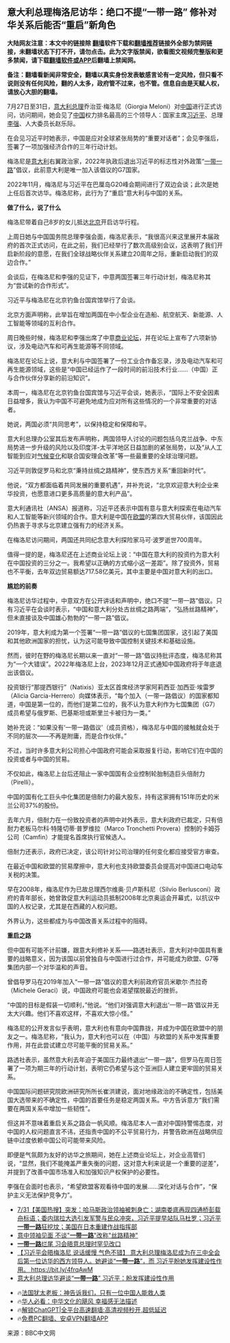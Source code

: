  <!-- 面包屑导航 --> <h2>意大利总理梅洛尼访华：绝口不提“一带一路” 修补对华关系后能否“重启”新角色</h2> <p class="notice"><b>大陆网友注意：本文中的链接除 <a href="https://github.com/bannedbook/fanqiang" >翻墙</a>软件下载和<a href="https://github.com/killgcd/justmysocks/blob/master/README.md">翻墙推荐</a>链接外全部为禁网链接，未翻墙状态下打不开，请勿点击。此为文字版禁闻，欲看图文视频完整版和更多禁闻，请下载<a href="https://github.com/bannedbook/fanqiang">翻墙软件或APP</a>后翻墙上禁闻网。</p><p>备注：翻墙看新闻非常安全，翻墙以真实身份发表敏感言论有一定风险，但只看不说则没有任何风险，翻的人太多，政府管不过来，也不管。信息自由是天赋人权，请放心大胆的翻墙。</b></p>  <div class="entry"> <p>7月27日至31日，<a href="https://www.bannedbook.org/bnews/tag/%e6%84%8f%e5%a4%a7%e5%88%a9%e6%80%bb%e7%90%86/" class="st_tag internal_tag" rel="tag" title="标签 意大利总理 下的日志">意大利总理</a>乔治亚·梅洛尼（Giorgia Meloni）对<span class='wp_keywordlink_affiliate'><a href="https://www.bannedbook.org/" title="中国" target="_blank">中国</a></span>进行正式访问，访问期间，她会见了<a href="https://www.bannedbook.org/bnews/tag/%E4%B8%AD%E5%9B%BD/" class="st_tag internal_tag" rel="tag" title="标签 中国 下的日志">中国</a>权力排名最高的三个领导人：国家主席<a href="https://www.bannedbook.org/bnews/tag/%e4%b9%a0%e8%bf%91%e5%b9%b3/" class="st_tag internal_tag" rel="tag" title="标签 习近平 下的日志">习近平</a>、总理<a href="https://www.bannedbook.org/bnews/tag/%e6%9d%8e%e5%bc%ba/" class="st_tag internal_tag" rel="tag" title="标签 李强 下的日志">李强</a>、人大委员长赵乐际。</p> <p>在会见习近平时她表示，中国是应对全球紧张局势的“重要对话者”；会见李强后，签署了一项加强经济合作的三年行动计划。</p> <p>梅洛尼是<a href="https://www.bannedbook.org/bnews/tag/%e6%84%8f%e5%a4%a7%e5%88%a9/" class="st_tag internal_tag" rel="tag" title="标签 意大利 下的日志">意大利</a>右翼政治家，2022年执政后退出习近平的标志性对外政策“<a href="https://www.bannedbook.org/bnews/tag/%e4%b8%80%e5%b8%a6%e4%b8%80%e8%b7%af/" class="st_tag internal_tag" rel="tag" title="标签 一带一路 下的日志">一带一路</a>”倡议，此前意大利是唯一加入该倡议的G7国家。</p> <p>2022年11月，梅洛尼与习近平在巴厘岛G20峰会期间进行了双边会谈；此次是她上任后首次访华。梅洛尼称，此行为了“重启”意大利与中国的关系。</p> <p><strong>做了什么，说了什么</strong></p> <p>梅洛尼带着自己8岁的女儿抵达<a href="https://www.bannedbook.org/bnews/tag/%e5%8c%97%e4%ba%ac/" class="st_tag internal_tag" rel="tag" title="标签 北京 下的日志">北京</a>开启访华行程。</p> <p>上周日她与中国国务院总理李强会面，梅洛尼表示，“我很高兴来这里展开本届政府的首次正式访问，在此之前，我们已经举行了数次高级别会议，这表明了我们开启新阶段的意愿，在我们全球战略伙伴关系建立20周年之际，重新启动我们的双边合作。”</p> <p>会谈后，在梅洛尼和李强的见证下，中意两国签署三年行动计划，梅洛尼称其为“尝试新的合作形式”。</p> <p>习近平与梅洛尼在北京钓鱼台国宾馆举行了会谈。</p> <p>北京方面声明称，此举旨在增加两国在中小型企业在造船、航空航天、新能源、人工智能等领域的互利合作。</p> <p>周日晚些时候，梅洛尼和李强出席了中意<a href="https://www.bannedbook.org/bnews/tag/%E5%95%86%E4%B8%9A%E8%AE%BA%E5%9D%9B/" class="st_tag internal_tag" rel="tag" title="标签 商业论坛 下的日志">商业论坛</a>，并在论坛上宣布了六项新协议，涉及电动汽车和可再生能源等不同领域。</p>  <p>梅洛尼在论坛上说，意大利与中国签署了一份工业合作备忘录，涉及电动汽车和可再生能源领域，这些是“中国已经运作了一段时间的前沿技术行业……（中国）正与合作伙伴分享新的前沿知识”。</p> <p>本周一，梅洛尼在北京钓鱼台国宾馆与习近平会谈，她表示，“国际上不安全因素日益增多，我认为中国不可避免地成为应对所有这些情况的一个非常重要的对话者。</p> <p>她说，两国必须“共同思考”，以保持稳定和保障和平。</p> <p>意大利总理办公室其后发布声明称，两国领导人讨论的问题包括乌克兰战争、中东局势进一步升级的风险以及印度洋-太平洋地区日益加剧的紧张局势，以及“从人工智能到应对<span class='wp_keywordlink'><a href="https://www.bannedbook.org/bnews/ssgc/20180904/993719.html" title="《魔鬼在统治着我们的世界(23)：环保主义(上)》" target="_blank">气候变化</a></span>和联合国安理会改革”等一些最重要的全球治理问题。</p> <p>习近平则敦促罗马和北京“秉持丝绸之路精神”，使东西方关系“重回新时代”。</p> <p>他说，“双方都面临着共同发展的重要机遇”，并补充说，“北京欢迎意大利企业来华投资，也愿意进口更多高质量的意大利产品”。</p> <p>意大利通讯社（ANSA）报道称，习近平还表示中国有意与意大利探索在电动汽车和人工智能等新兴领域的合作。意大利是中国在<a href="https://www.bannedbook.org/bnews/tag/%e6%ac%a7%e7%9b%9f/" class="st_tag internal_tag" rel="tag" title="标签 欧盟 下的日志">欧盟</a>的第四大贸易伙伴，该国因此仍热衷于寻求与北京建立强有力的经济关系。</p> <p>在梅洛尼访问期间，两国还共同纪念意大利探险家马可·波罗逝世700周年。</p> <p>值得一提的是，梅洛尼还在上述商业论坛上说：“中国在意大利的投资约为意大利在中国投资的三分之一。我希望以正确的方式缩小这一差距”。除了投资外，贸易也不平衡，去年双边贸易额达717.58亿美元，其中主要是中国对意大利的出口。</p> <p><strong>尴尬的前奏</strong></p> <p>梅洛尼访华过程中，中意双方在公开讲话和声明中，绝口不提“一带一路”倡议。只有习近平在会谈时表示，“中国和意大利分处古丝绸之路两端”，“弘扬丝路精神”，但未直接谈及中国雄心勃勃的“一带一路”倡议。</p>  <p>2019年，意大利成为第一个签署“一带一路”倡议的七国集团国家，这引起了美国和其他欧洲国家的担忧，认为这可能导致中国控制关键技术和基础设施。</p> <p>然而，彼时在野的梅洛尼长期以来一直对“一带一路”倡议持批评态度，梅洛尼称其为“一个大错误”。2022年梅洛尼上台，2023年12月正式通知中国政府将于年底退出该倡议。</p> <p>投资银行“那提西银行”（Natixis）亚太区首席经济学家阿莉西亚·加西亚·埃雷罗（Alicia Garcia-Herrero）向媒体表示，“每个加入（一带一路倡议）的国家都知道，中国是第一位的，而他们是第二位的，我不认为意大利作为七国集团（G7）成员希望与俄罗斯、巴基斯坦或斯里兰卡被归为一类。”</p> <p>她补充说：“如果没有‘一带一路倡议’（成员资格），梅洛尼与中国的接触就会处于不同的层次——不再是附庸，而是合作伙伴。”</p> <p>不过，当时许多意大利公司担心中国政府可能会采取报复行动，影响它们在中国的投资或者与中国的贸易。</p> <p>不仅如此，梅洛尼上台后还阻止一家中国国有企业控制轮胎制造巨头倍耐力（Pirelli）。</p> <p>中国的国有化工巨头中化集团是倍耐力的最大股东，持有这家拥有151年历史的米兰公司37%的股份。</p> <p>去年六月，倍耐力在一份致投资者的声明中对外表示，意大利政府已裁定，只有倍耐力老板马尔科·特隆切蒂·普罗维拉（Marco Tronchetti Provera）控制的卡姆芬公司（Camfin）才能提名首席执行官候选人。</p> <p>倍耐力还表示，政府已决定，该公司针对公司治理的任何变化都应接受官方审查。</p> <p>在最近中国和欧盟的贸易摩擦中，意大利也支持欧盟委员会提高对中国进口电动车关税的决策。</p> <p>早在2008年，梅洛尼作为已故总理西尔维奥·贝卢斯科尼（Silvio Berlusconi）政府的青年部长，她曾敦促意大利运动员抵制2008年北京奥运会开幕式，以抗议中国的人权记录，尤其是在西藏的人权问题。</p>  <p>外界认为，这些都成为与中国改善关系过程中的阻碍。</p> <p><strong>重启之路</strong></p> <p>但中国有可能不计前嫌，跟意大利修补关系——路透社表示，意大利对中国具有重要的战略意义，因为该国以前曾独自与中国进行过合作，并可能成为欧盟、G7等集团内部一个对华温和的声音。</p> <p>曾倡导罗马在2019年加入“一带一路”倡议的意大利前政府官员米歇尔·杰拉奇（Michele Geraci）说，中国政府可能也会渴望摆脱最近的挫折。</p> <p>“中国的目标是假装一切顺利，&#8221;他说。“他们对强调意大利退出‘一带一路’倡议并无太大兴趣。他们不喜欢这样，不喜欢大惊小怪。”</p> <p>梅洛尼的公开发言似乎表明，意大利也有意向中国靠拢，并成为中国在欧盟中的朋友之一。梅洛尼称，“我认为，意大利也可以在（中国）与欧盟的关系中发挥重要作用，并在此尝试建立尽可能平衡的贸易关系。”</p> <p>路透社表示，虽然意大利去年迫于美国压力最终退出“一带一路”，但罗马在周日签署了一项为期三年的行动计划，表明它仍希望与这个亚洲巨人建立更牢固的贸易关系。</p> <p>中国国际问题研究院欧洲研究所所长崔洪建说，面对地缘政治的不确定性，包括美国大选带来的不确定性，中国的首要任务是稳定两国关系。中方告诉意方“我们需要在两国关系中增加一些韧性”。</p> <p>但这并不意味着重启关系之路会一帆风顺。梅洛尼本人一直对中国持警惕态度，对中国的人权问题直言不讳，还指责中国的不公平贸易行为，并警告欧洲在战略供应链中过度依赖中国公司可能带来风险。</p> <p>即便是气氛颇为友好的访华之旅期间，她在上述商业论坛上，对企业高管们说，“显然，我们不能掩盖严重失衡的问题，这对意大利来说是一个重要的逆差”，并提到了改善中国市场准入和加强知识产权保护的必要性。</p> <p>李强在会面时也表示，“希望欧盟客观看待中国的发展&#8230;&#8230;深化对话与合作”，“保护主义无法保护竞争力”。</p>  <!--<div id="taboola-mid-1"></div>--><ul class='op-related-articles' title='相关阅读'> <li><a href='https://www.bannedbook.org/bnews/bannedvideo/20240801/2069280.html' target='_blank'>7/31【美国热搜】突发：哈马斯政治领袖被刺身亡；湖南娄底再现四通桥彭载舟标语；委内瑞拉大选引发军警与民众冲突，习近平提早站队马杜罗；习近平<b>一带一路</b>狂挖坟；美国在日本重建作战指挥部</a></li> <li><a href='https://www.bannedbook.org/bnews/headline/20240730/2068678.html' target='_blank'>意中领袖见面 不谈"<b>一带一路</b>"改称"丝路精神"</a></li> <li><a href='https://www.bannedbook.org/bnews/cbnews/20240730/2068596.html' target='_blank'><b>一带一路</b>烂尾 习会晤意总理时罕见改口</a></li> <li><a href='https://www.bannedbook.org/bnews/comments/20240730/2068505.html' target='_blank'>【习近平会晤梅洛尼 说话缓慢 气色不错】 意大利总理梅洛尼成为在三中全会后第一位访华的西方领导人。她避谈“<b>一带一路</b>”，而 习近平盼她发挥建设性作用。 https://bit.ly/4frqAwM</a></li> <li><a href='https://www.bannedbook.org/bnews/ssgc/20240730/2068325.html' target='_blank'>意大利总理访华避谈“<b>一带一路</b>” 习近平：盼发挥建设性作用</a></li> </ul> <ul class="texttj"> <li>🔥<a href="https://www.bannedbook.org/bnews/ssgc/20230219/1850782.html" target="_blank">法国犹太老板：神告诉我们，只有一位中国人能救人类</a></li> <li>🔥<a href="https://www.bannedbook.org/bnews/comments/20220220/1694796.html" target="_blank">华人必看：中华文化的飓风 幸福感无法描述</a></li> <li>🔥<a href="https://github.com/bannedbook/fanqiang/wiki/V2ray%E6%9C%BA%E5%9C%BA" target="_blank">解锁ChatGPT|全平台高速翻墙:高清视频秒开,超低延迟</a></li> <li>🔥<a href="https://github.com/bannedbook/fanqiang/wiki/%E7%A6%81%E9%97%BB%E7%BD%91%E5%AE%89%E5%8D%93%E7%BF%BB%E5%A2%99%E6%96%B0%E9%97%BBAPP" target="_blank">免费PC翻墙、安卓VPN翻墙APP</a></li> </ul><p class="src-info">来源：BBC中文网 </p><a name='sharetosocial'></a> <div style="margin-bottom:5px;padding-bottom:5px;clear:both"> <div id="archive-pix-1" class="banner-ads"> <!-- AuctionX Display platform tag START --> <div id="27602x728x90x621x_ADSLOT1" clicktrack="%%CLICK_URL_ESC%%"></div>  <!-- AuctionX Display platform tag END --> </div> <div id="archive-pix-2" class="banner-ads"> <!-- AuctionX Display platform tag START --> <div id="27556x300x250x621x_ADSLOT1" clicktrack="%%CLICK_URL_ESC%%" style="margin:0 auto;text-align:center"></div>  <!-- AuctionX Display platform tag END --> </div> </div>  <div id="archive-pix-1" class="banner-ads"> <!-- AuctionX Display platform tag START --> <div id="27603x728x90x621x_ADSLOT1" clicktrack="%%CLICK_URL_ESC%%"></div>  <!-- AuctionX Display platform tag END --> </div> </div><!--END ENTRY--> 
